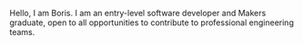 
<!---
borisl16/borisl16 is a ✨ special ✨ repository because its `README.md` (this file) appears on your GitHub profile.
You can click the Preview link to take a look at your changes.
--->



Hello, I am Boris. I am an entry-level software developer and Makers graduate, open to all opportunities to contribute to professional engineering teams. 

